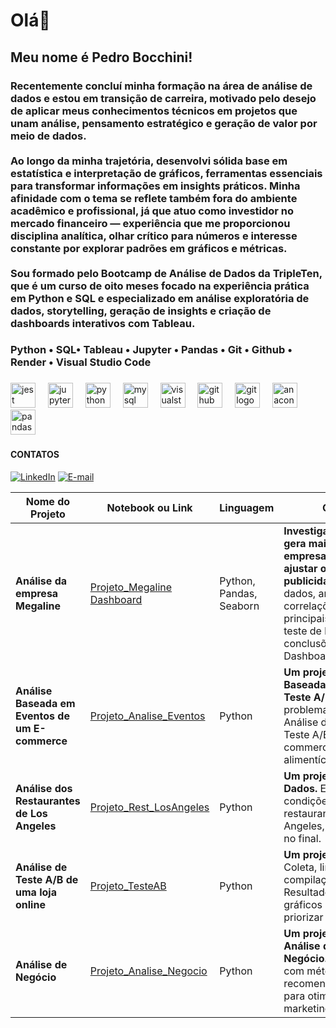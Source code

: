 <h1 align="left">Olá👋</h1>

###

<h2 align="left">Meu nome é Pedro Bocchini!</h2>

###

<h3 align="left">Recentemente concluí minha formação na área de análise de dados e estou em transição de carreira, motivado pelo desejo de aplicar meus conhecimentos técnicos em projetos que unam análise, pensamento estratégico e geração de valor por meio de dados.<br><br>Ao longo da minha trajetória, desenvolvi sólida base em estatística  e interpretação de gráficos, ferramentas essenciais para transformar informações em insights práticos. Minha afinidade com o tema se reflete também fora do ambiente acadêmico e profissional, já que atuo como investidor no mercado financeiro — experiência que me proporcionou disciplina analítica, olhar crítico para números e interesse constante por explorar padrões em gráficos e métricas.<br><br>Sou formado pelo Bootcamp de Análise de Dados da TripleTen, que é um curso de oito meses focado na experiência prática em Python e SQL e especializado em análise exploratória de dados, storytelling, geração de insights e criação de dashboards interativos com Tableau.</h3>

###

<h3 align="left">Python • SQL• Tableau • Jupyter • Pandas • Git • Github • Render • Visual Studio Code</h3>

###

<div align="left">
  <img src="https://cdn.jsdelivr.net/gh/devicons/devicon/icons/jest/jest-plain.svg" height="40" alt="jest logo"  />
  <img width="12" />
  <img src="https://cdn.jsdelivr.net/gh/devicons/devicon/icons/jupyter/jupyter-original.svg" height="40" alt="jupyter logo"  />
  <img width="12" />
  <img src="https://cdn.jsdelivr.net/gh/devicons/devicon/icons/python/python-original.svg" height="40" alt="python logo"  />
  <img width="12" />
  <img src="https://cdn.jsdelivr.net/gh/devicons/devicon/icons/mysql/mysql-original.svg" height="40" alt="mysql logo"  />
  <img width="12" />
  <img src="https://cdn.jsdelivr.net/gh/devicons/devicon/icons/visualstudio/visualstudio-plain.svg" height="40" alt="visualstudio logo"  />
  <img width="12" />
  <img src="https://cdn.jsdelivr.net/gh/devicons/devicon/icons/github/github-original.svg" height="40" alt="github logo"  />
  <img width="12" />
  <img src="https://cdn.jsdelivr.net/gh/devicons/devicon/icons/git/git-original.svg" height="40" alt="git logo"  />
  <img width="12" />
  <img src="https://cdn.jsdelivr.net/gh/devicons/devicon/icons/anaconda/anaconda-original.svg" height="40" alt="anaconda logo"  />
  <img width="12" />
  <img src="https://cdn.jsdelivr.net/gh/devicons/devicon/icons/pandas/pandas-original.svg" height="40" alt="pandas logo"  />
</div>

###

<h4 align="left">CONTATOS</h4>

[![LinkedIn](https://img.shields.io/badge/LinkedIn-blue?logo=linkedin&logoColor=white)](https://www.linkedin.com/in/pedrobocchini/)
[![E-mail](https://img.shields.io/badge/Email-red?logo=gmail&logoColor=white)](mailto:pedro.bocchini@hotmail.com)

| Nome do Projeto | Notebook ou Link | Linguagem | Observação |
|-----------------|------------------|-----------|------------|
| **Análise da empresa Megaline** | [Projeto_Megaline](https://github.com/pedrob0892/megaline-incomes-analysis) [Dashboard](https://public.tableau.com/app/profile/pedro.bocchini/viz/megaline-dashboard/Painel1?publish=yes) | Python, Pandas, Seaborn | ****Investigar qual dos planos gera mais receita para a empresa, com o objetivo de ajustar o orçamento de publicidade.**** Tratamento de dados, análise exploratória, correlações e insights principais com gráficos, teste de hipóteses e conclusões/recomendações. Dashboard Interativo. |
| **Análise Baseada em Eventos de um E-commerce** | [Projeto_Analise_Eventos](link_do_repositorio_ou_notebook) | Python | **Um projeto com Análise Baseada em Eventos e Teste A/B.** Definição do problema, tratamento, EDA, Análise de Funil de Vendas e Teste A/B em um e-commerce de produtos alimentícios. |
| **Análise dos Restaurantes de Los Angeles** | [Projeto_Rest_LosAngeles](link_do_repositorio_ou_notebook) | Python | **Um projeto de Análise de Dados.** EDA e Análise das condições de mercado de restaurantes em Los Angeles, com apresentação no final. |
| **Análise de Teste A/B de uma loja online** | [Projeto_TesteAB](link_do_repositorio_ou_notebook) | Python | **Um projeto com Teste A/B.** Coleta, limpeza de dados, compilação de hipóteses. Resultados visualizados com gráficos e análise para priorizar implementações. |
| **Análise de Negócio** | [Projeto_Analise_Negocio](link_do_repositorio_ou_notebook) | Python | **Um projeto completo de Análise de Dados e de Negócio.** EDA, conclusões com métodos estatísticos e recomendações de negócio para otimizar ações de marketing. | 

###
